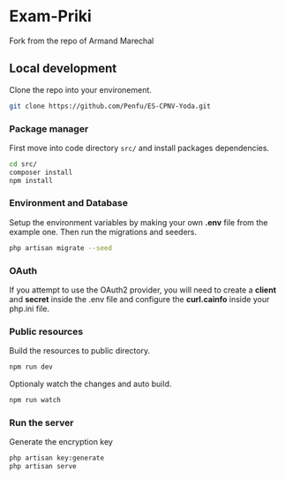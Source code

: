 # Exam-Priki

Fork from the repo of Armand Marechal

## Local development

Clone the repo into your environement.

```bash
git clone https://github.com/Penfu/ES-CPNV-Yoda.git
```

### Package manager

First move into code directory `src/` and install packages dependencies.

```bash
cd src/
composer install
npm install
```

### Environment and Database

Setup the environment variables by making your own **.env** file from the example one.
Then run the migrations and seeders.

```bash
php artisan migrate --seed
```

### OAuth

If you attempt to use the OAuth2 provider, you will need to create a **client** and **secret** inside the .env file and configure the **curl.cainfo** inside your php.ini file.

### Public resources

Build the resources to public directory.

```bash
npm run dev
```

Optionaly watch the changes and auto build.

```bash
npm run watch
```

### Run the server

Generate the encryption key

```bash
php artisan key:generate
php artisan serve
```
